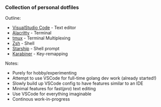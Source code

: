 ### Collection of personal dotfiles

Outline:
* [VisualStudio Code](https://code.visualstudio.com/) - Text editor
* [Alacritty](https://alacritty.org/) - Terminal
* [tmux](https://github.com/tmux/tmux) - Terminal Multiplexing
* [Zsh](https://ohmyz.sh/) - Shell
* [Starship](https://starship.rs/) - Shell prompt
* [Karabiner](https://karabiner-elements.pqrs.org/) - Key-remapping


Notes:
* Purely for hobby/experimenting
* Attempt to use VSCode for full-time golang dev work (already started!)
* Slowly build up VSCode config to have features similar to an IDE 
* Minimal features for fast(_pro_) text editing
* Use VSCode for everything imaginable
* Continous work-in-progress